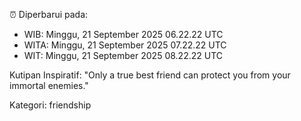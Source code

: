 ⏰ Diperbarui pada:
- WIB: Minggu, 21 September 2025 06.22.22 UTC
- WITA: Minggu, 21 September 2025 07.22.22 UTC
- WIT: Minggu, 21 September 2025 08.22.22 UTC

Kutipan Inspiratif:
"Only a true best friend can protect you from your immortal enemies."


Kategori: friendship

